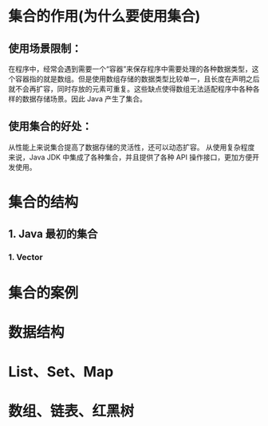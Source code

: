 # 集合的作用(为什么要使用集合)
## 使用场景限制：
在程序中，经常会遇到需要一个“容器”来保存程序中需要处理的各种数据类型，这个容器指的就是数组。但是使用数组存储的数据类型比较单一，且长度在声明之后就不会再扩容，同时存放的元素可重复。这些缺点使得数组无法适配程序中各种各样的数据存储场景。因此 Java 产生了集合。
## 使用集合的好处：
从性能上来说集合提高了数据存储的灵活性，还可以动态扩容。
从使用复杂程度来说，Java JDK 中集成了各种集合，并且提供了各种 API 操作接口，更加方便开发使用。
# 集合的结构

## 1. Java 最初的集合

### 1. Vector

>

# 集合的案例

# 数据结构

# List、Set、Map

# 数组、链表、红黑树

